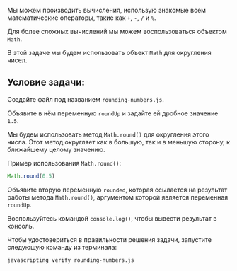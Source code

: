 Мы можем производить вычисления, использую знакомые всем математические операторы, такие как `+`, `-`, `/` и `%`.

Для более сложных вычислений мы можем воспользоваться объектом `Math`.

В этой задаче мы будем использовать объект `Math` для округления чисел.

## Условие задачи:

Создайте файл под названием `rounding-numbers.js`.

Объявите в нём переменную `roundUp` и задайте ей дробное значение `1.5`.

Мы будем использовать метод `Math.round()` для округления этого числа. Этот метод округляет как в большую, так и в меньшую сторону, к ближайшему целому значению.

Пример использования `Math.round()`:

```js
Math.round(0.5)
```

Объявите вторую переменную `rounded`, которая ссылается на результат работы метода `Math.round()`, аргументом которой является переменная `roundUp`.

Воспользуйтесь командой `console.log()`, чтобы вывести результат в консоль.

Чтобы удостовериться в правильности решения задачи, запустите следующую команду из терминала:

```bash
javascripting verify rounding-numbers.js
```
